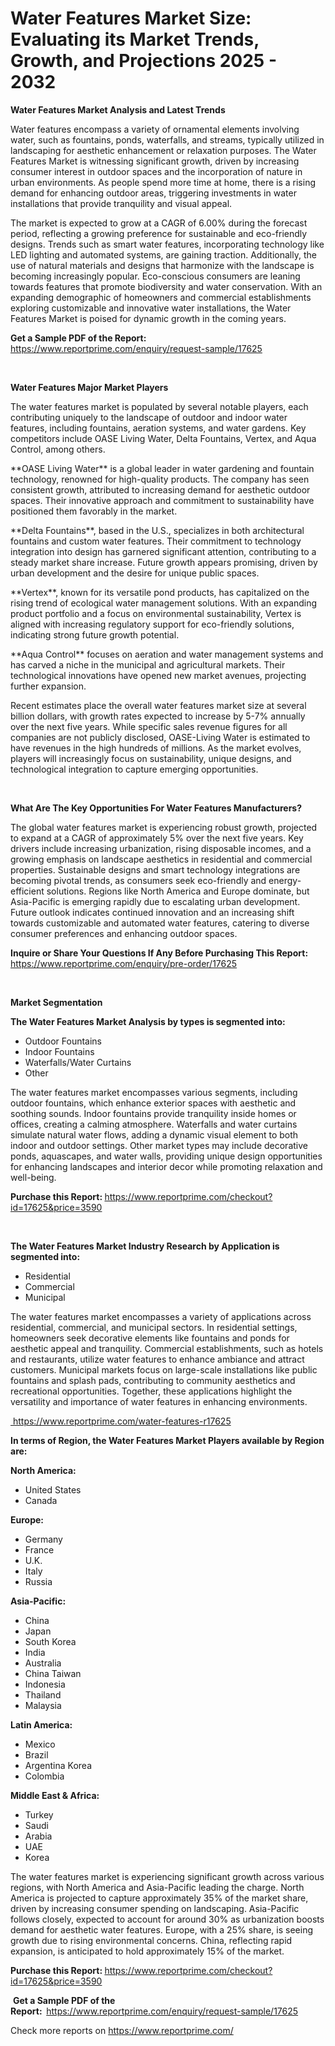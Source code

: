 <p><h1>Water Features Market Size: Evaluating its Market Trends, Growth, and Projections 2025 - 2032</h1></p><p><strong>Water Features Market Analysis and Latest Trends</strong></p>
<p><p>Water features encompass a variety of ornamental elements involving water, such as fountains, ponds, waterfalls, and streams, typically utilized in landscaping for aesthetic enhancement or relaxation purposes. The Water Features Market is witnessing significant growth, driven by increasing consumer interest in outdoor spaces and the incorporation of nature in urban environments. As people spend more time at home, there is a rising demand for enhancing outdoor areas, triggering investments in water installations that provide tranquility and visual appeal.</p><p>The market is expected to grow at a CAGR of 6.00% during the forecast period, reflecting a growing preference for sustainable and eco-friendly designs. Trends such as smart water features, incorporating technology like LED lighting and automated systems, are gaining traction. Additionally, the use of natural materials and designs that harmonize with the landscape is becoming increasingly popular. Eco-conscious consumers are leaning towards features that promote biodiversity and water conservation. With an expanding demographic of homeowners and commercial establishments exploring customizable and innovative water installations, the Water Features Market is poised for dynamic growth in the coming years.</p></p>
<p><strong>Get a Sample PDF of the Report:&nbsp;</strong> <a href="https://www.reportprime.com/enquiry/request-sample/17625?utm_campaign=3091&utm_medium=2&utm_source=Github&utm_content=ia&utm_term=18032025&utm_id=water-features">https://www.reportprime.com/enquiry/request-sample/17625</a></p>
<p>&nbsp;</p>
<p><strong>Water Features Major Market Players</strong></p>
<p><p>The water features market is populated by several notable players, each contributing uniquely to the landscape of outdoor and indoor water features, including fountains, aeration systems, and water gardens. Key competitors include OASE Living Water, Delta Fountains, Vertex, and Aqua Control, among others.</p><p>**OASE Living Water** is a global leader in water gardening and fountain technology, renowned for high-quality products. The company has seen consistent growth, attributed to increasing demand for aesthetic outdoor spaces. Their innovative approach and commitment to sustainability have positioned them favorably in the market.</p><p>**Delta Fountains**, based in the U.S., specializes in both architectural fountains and custom water features. Their commitment to technology integration into design has garnered significant attention, contributing to a steady market share increase. Future growth appears promising, driven by urban development and the desire for unique public spaces.</p><p>**Vertex**, known for its versatile pond products, has capitalized on the rising trend of ecological water management solutions. With an expanding product portfolio and a focus on environmental sustainability, Vertex is aligned with increasing regulatory support for eco-friendly solutions, indicating strong future growth potential.</p><p>**Aqua Control** focuses on aeration and water management systems and has carved a niche in the municipal and agricultural markets. Their technological innovations have opened new market avenues, projecting further expansion.</p><p>Recent estimates place the overall water features market size at several billion dollars, with growth rates expected to increase by 5-7% annually over the next five years. While specific sales revenue figures for all companies are not publicly disclosed, OASE-Living Water is estimated to have revenues in the high hundreds of millions. As the market evolves, players will increasingly focus on sustainability, unique designs, and technological integration to capture emerging opportunities.</p></p>
<p>&nbsp;</p>
<p><strong>What Are The Key Opportunities For Water Features Manufacturers?</strong></p>
<p><p>The global water features market is experiencing robust growth, projected to expand at a CAGR of approximately 5% over the next five years. Key drivers include increasing urbanization, rising disposable incomes, and a growing emphasis on landscape aesthetics in residential and commercial properties. Sustainable designs and smart technology integrations are becoming pivotal trends, as consumers seek eco-friendly and energy-efficient solutions. Regions like North America and Europe dominate, but Asia-Pacific is emerging rapidly due to escalating urban development. Future outlook indicates continued innovation and an increasing shift towards customizable and automated water features, catering to diverse consumer preferences and enhancing outdoor spaces.</p></p>
<p><strong>Inquire or Share Your Questions If Any Before Purchasing This Report:</strong> <a href="https://www.reportprime.com/enquiry/pre-order/17625?utm_campaign=3091&utm_medium=2&utm_source=Github&utm_content=ia&utm_term=18032025&utm_id=water-features">https://www.reportprime.com/enquiry/pre-order/17625</a></p>
<p>&nbsp;</p>
<p><strong>Market Segmentation</strong></p>
<p><strong>The Water Features Market Analysis by types is segmented into:</strong></p>
<p><ul><li>Outdoor Fountains</li><li>Indoor Fountains</li><li>Waterfalls/Water Curtains</li><li>Other</li></ul></p>
<p><p>The water features market encompasses various segments, including outdoor fountains, which enhance exterior spaces with aesthetic and soothing sounds. Indoor fountains provide tranquility inside homes or offices, creating a calming atmosphere. Waterfalls and water curtains simulate natural water flows, adding a dynamic visual element to both indoor and outdoor settings. Other market types may include decorative ponds, aquascapes, and water walls, providing unique design opportunities for enhancing landscapes and interior decor while promoting relaxation and well-being.</p></p>
<p><strong>Purchase this Report:&nbsp;</strong><a href="https://www.reportprime.com/checkout?id=17625&price=3590&utm_campaign=3091&utm_medium=2&utm_source=Github&utm_content=ia&utm_term=18032025&utm_id=water-features">https://www.reportprime.com/checkout?id=17625&price=3590</a></p>
<p>&nbsp;</p>
<p><strong>The Water Features Market Industry Research by Application is segmented into:</strong></p>
<p><ul><li>Residential</li><li>Commercial</li><li>Municipal</li></ul></p>
<p><p>The water features market encompasses a variety of applications across residential, commercial, and municipal sectors. In residential settings, homeowners seek decorative elements like fountains and ponds for aesthetic appeal and tranquility. Commercial establishments, such as hotels and restaurants, utilize water features to enhance ambiance and attract customers. Municipal markets focus on large-scale installations like public fountains and splash pads, contributing to community aesthetics and recreational opportunities. Together, these applications highlight the versatility and importance of water features in enhancing environments.</p></p>
<p><a href="https://www.reportprime.com/water-features-r17625?utm_campaign=3091&utm_medium=2&utm_source=Github&utm_content=ia&utm_term=18032025&utm_id=water-features">&nbsp;https://www.reportprime.com/water-features-r17625</a></p>
<p><strong>In terms of Region, the Water Features Market Players available by Region are:</strong></p>
<p>
    <p> <strong> North America: </strong>
        <ul>
            <li>United States</li>
            <li>Canada</li>
        </ul>
        </p> 
    <p> <strong> Europe: </strong>
        <ul>
            <li>Germany</li>
            <li>France</li>
            <li>U.K.</li>
            <li>Italy</li>
            <li>Russia</li>
        </ul>
        </p> 
    <p> <strong> Asia-Pacific: </strong>
        <ul>
            <li>China</li>
            <li>Japan</li>
            <li>South Korea</li>
            <li>India</li>
            <li>Australia</li>
            <li>China Taiwan</li>
            <li>Indonesia</li>
            <li>Thailand</li>
            <li>Malaysia</li>
        </ul>
        </p> 
    <p> <strong> Latin America: </strong>
        <ul>
            <li>Mexico</li>
            <li>Brazil</li>
            <li>Argentina Korea</li>
            <li>Colombia</li>
        </ul>
        </p> 
    <p> <strong> Middle East & Africa: </strong>
        <ul>
            <li>Turkey</li>
            <li>Saudi</li>
            <li>Arabia</li>
            <li>UAE</li>
            <li>Korea</li>
        </ul>
    </p>
    </p>
<p><p>The water features market is experiencing significant growth across various regions, with North America and Asia-Pacific leading the charge. North America is projected to capture approximately 35% of the market share, driven by increasing consumer spending on landscaping. Asia-Pacific follows closely, expected to account for around 30% as urbanization boosts demand for aesthetic water features. Europe, with a 25% share, is seeing growth due to rising environmental concerns. China, reflecting rapid expansion, is anticipated to hold approximately 15% of the market.</p></p>
<p><strong>Purchase this Report: </strong><a href="https://www.reportprime.com/checkout?id=17625&price=3590&utm_campaign=3091&utm_medium=2&utm_source=Github&utm_content=ia&utm_term=18032025&utm_id=water-features">https://www.reportprime.com/checkout?id=17625&price=3590</a></p>
<p>&nbsp;<strong>Get a Sample PDF of the Report:&nbsp;&nbsp;</strong><a href="https://www.reportprime.com/enquiry/request-sample/17625?utm_campaign=3091&utm_medium=2&utm_source=Github&utm_content=ia&utm_term=18032025&utm_id=water-features">https://www.reportprime.com/enquiry/request-sample/17625</a></p>
<p><strong></strong></p>
<p>Check more reports on <a href="https://www.reportprime.com/?utm_campaign=3091&utm_medium=2&utm_source=Github&utm_content=ia&utm_term=18032025&utm_id=water-features">https://www.reportprime.com/</a></p>